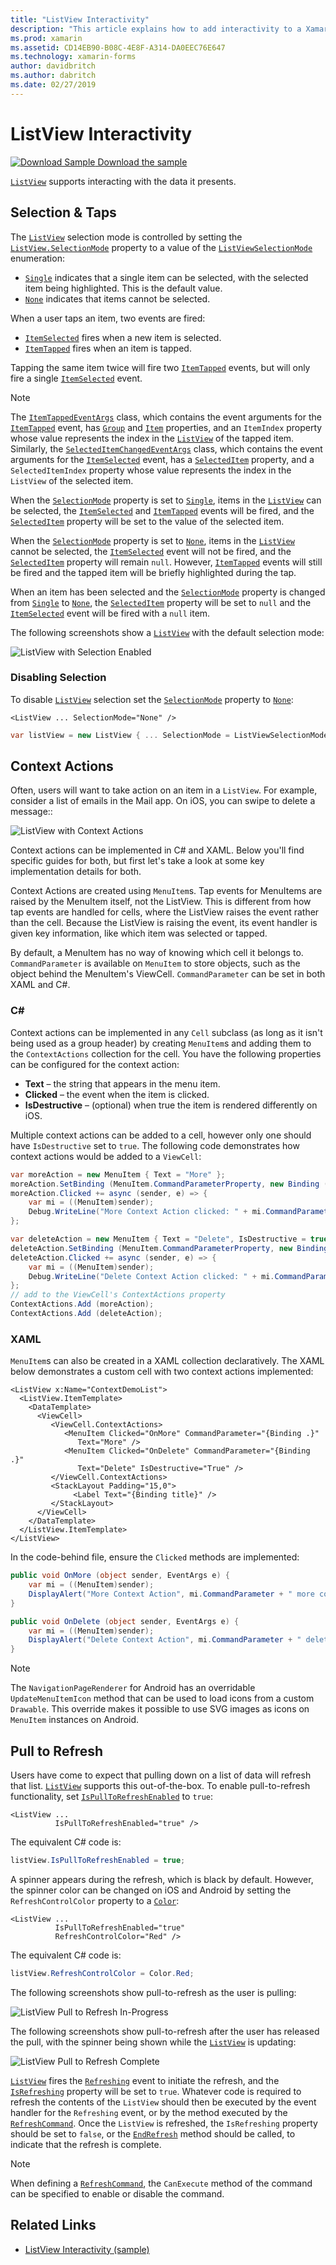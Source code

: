 ```yaml
---
title: "ListView Interactivity"
description: "This article explains how to add interactivity to a Xamarin.Forms ListView by implementing selections, context actions, and pull-to-refresh."
ms.prod: xamarin
ms.assetid: CD14EB90-B08C-4E8F-A314-DA0EEC76E647
ms.technology: xamarin-forms
author: davidbritch
ms.author: dabritch
ms.date: 02/27/2019
---
```


# ListView Interactivity

[![Download Sample](~/media/shared/download.png) Download the sample](https://docs.microsoft.com/samples/xamarin/xamarin-forms-samples/userinterface-listview-interactivity)

[`ListView`](xref:Xamarin.Forms.ListView) supports interacting with the data it presents.

<a name="selectiontaps" />

## Selection & Taps

The [`ListView`](xref:Xamarin.Forms.ListView) selection mode is controlled by setting the [`ListView.SelectionMode`](xref:Xamarin.Forms.ListView.SelectionMode) property to a value of the [`ListViewSelectionMode`](xref:Xamarin.Forms.ListViewSelectionMode) enumeration:

- [`Single`](xref:Xamarin.Forms.ListViewSelectionMode.Single) indicates that a single item can be selected, with the selected item being highlighted. This is the default value.
- [`None`](xref:Xamarin.Forms.ListViewSelectionMode.None) indicates that items cannot be selected.

When a user taps an item, two events are fired:

- [`ItemSelected`](xref:Xamarin.Forms.ListView.ItemSelected) fires when a new item is selected.
- [`ItemTapped`](xref:Xamarin.Forms.ListView.ItemTapped) fires when an item is tapped.

Tapping the same item twice will fire two [`ItemTapped`](xref:Xamarin.Forms.ListView.ItemTapped) events, but will only fire a single [`ItemSelected`](xref:Xamarin.Forms.ListView.ItemSelected) event.

> [!NOTE]
> The [`ItemTappedEventArgs`](xref:Xamarin.Forms.ItemTappedEventArgs) class, which contains the event arguments for the [`ItemTapped`](xref:Xamarin.Forms.ListView.ItemTapped) event, has [`Group`](xref:Xamarin.Forms.ItemTappedEventArgs.Group) and [`Item`](xref:Xamarin.Forms.ItemTappedEventArgs.Item) properties, and an `ItemIndex` property whose value represents the index in the [`ListView`](xref:Xamarin.Forms.ListView) of the tapped item. Similarly, the [`SelectedItemChangedEventArgs`](xref:Xamarin.Forms.SelectedItemChangedEventArgs) class, which contains the event arguments for the [`ItemSelected`](xref:Xamarin.Forms.ListView.ItemSelected) event, has a [`SelectedItem`](xref:Xamarin.Forms.SelectedItemChangedEventArgs.SelectedItem) property, and a `SelectedItemIndex` property whose value represents the index in the `ListView` of the selected item.

When the [`SelectionMode`](xref:Xamarin.Forms.ListView.SelectionMode) property is set to [`Single`](xref:Xamarin.Forms.ListViewSelectionMode.Single), items in the [`ListView`](xref:Xamarin.Forms.ListView) can be selected, the [`ItemSelected`](xref:Xamarin.Forms.ListView.ItemSelected) and [`ItemTapped`](xref:Xamarin.Forms.ListView.ItemTapped) events will be fired, and the [`SelectedItem`](xref:Xamarin.Forms.ListView.SelectedItem) property will be set to the value of the selected item.

When the [`SelectionMode`](xref:Xamarin.Forms.ListView.SelectionMode) property is set to [`None`](xref:Xamarin.Forms.ListViewSelectionMode.None), items in the [`ListView`](xref:Xamarin.Forms.ListView) cannot be selected, the [`ItemSelected`](xref:Xamarin.Forms.ListView.ItemSelected) event will not be fired, and the [`SelectedItem`](xref:Xamarin.Forms.ListView.SelectedItem) property will remain `null`. However, [`ItemTapped`](xref:Xamarin.Forms.ListView.ItemTapped) events will still be fired and the tapped item will be briefly highlighted during the tap.

When an item has been selected and the [`SelectionMode`](xref:Xamarin.Forms.ListView.SelectionMode) property is changed from [`Single`](xref:Xamarin.Forms.ListViewSelectionMode.Single) to [`None`](xref:Xamarin.Forms.ListViewSelectionMode.None), the [`SelectedItem`](xref:Xamarin.Forms.ListView.SelectedItem) property will be set to `null` and the [`ItemSelected`](xref:Xamarin.Forms.ListView.ItemSelected) event will be fired with a `null` item.

The following screenshots show a [`ListView`](xref:Xamarin.Forms.ListView) with the default selection mode:

![](interactivity-images/selection-default.png "ListView with Selection Enabled")

### Disabling Selection

To disable [`ListView`](xref:Xamarin.Forms.ListView) selection set the [`SelectionMode`](xref:Xamarin.Forms.ListView.SelectionMode) property to [`None`](xref:Xamarin.Forms.ListViewSelectionMode.None):

```xaml
<ListView ... SelectionMode="None" />
```

```csharp
var listView = new ListView { ... SelectionMode = ListViewSelectionMode.None };
```

<a name="Context_Actions" />

## Context Actions

Often, users will want to take action on an item in a `ListView`. For example, consider a list of emails in the Mail app. On iOS, you can swipe to delete a message::

![](interactivity-images/context-default.png "ListView with Context Actions")

Context actions can be implemented in C# and XAML. Below you'll find specific guides for both, but first let's take a look at some key implementation details for both.

Context Actions are created using `MenuItem`s. Tap events for MenuItems are raised by the MenuItem itself, not the ListView. This is different from how tap events are handled for cells, where the ListView raises the event rather than the cell. Because the ListView is raising the event, its event handler is given key information, like which item was selected or tapped.

By default, a MenuItem has no way of knowing which cell it belongs to. `CommandParameter` is available on `MenuItem` to store objects, such as the object behind the MenuItem's ViewCell. `CommandParameter` can be set in both XAML and C#.

### C\#

Context actions can be implemented in any `Cell` subclass (as long as it isn't being used as a group header) by creating `MenuItem`s and adding them to the `ContextActions` collection for the cell. You have the following properties can be configured for the context action:

* **Text** &ndash; the string that appears in the menu item.
* **Clicked** &ndash; the event when the item is clicked.
* **IsDestructive** &ndash; (optional) when true the item is
    rendered differently on iOS.

Multiple context actions can be added to a cell, however only one should have `IsDestructive` set to `true`. The following code demonstrates how context actions would be added to a `ViewCell`:

```csharp
var moreAction = new MenuItem { Text = "More" };
moreAction.SetBinding (MenuItem.CommandParameterProperty, new Binding ("."));
moreAction.Clicked += async (sender, e) => {
    var mi = ((MenuItem)sender);
    Debug.WriteLine("More Context Action clicked: " + mi.CommandParameter);
};

var deleteAction = new MenuItem { Text = "Delete", IsDestructive = true }; // red background
deleteAction.SetBinding (MenuItem.CommandParameterProperty, new Binding ("."));
deleteAction.Clicked += async (sender, e) => {
    var mi = ((MenuItem)sender);
    Debug.WriteLine("Delete Context Action clicked: " + mi.CommandParameter);
};
// add to the ViewCell's ContextActions property
ContextActions.Add (moreAction);
ContextActions.Add (deleteAction);
```

### XAML

`MenuItem`s can also be created in a XAML collection declaratively. The XAML below demonstrates a custom cell
    with two context actions implemented:

```xaml
<ListView x:Name="ContextDemoList">
  <ListView.ItemTemplate>
    <DataTemplate>
      <ViewCell>
         <ViewCell.ContextActions>
            <MenuItem Clicked="OnMore" CommandParameter="{Binding .}"
               Text="More" />
            <MenuItem Clicked="OnDelete" CommandParameter="{Binding .}"
               Text="Delete" IsDestructive="True" />
         </ViewCell.ContextActions>
         <StackLayout Padding="15,0">
              <Label Text="{Binding title}" />
         </StackLayout>
      </ViewCell>
    </DataTemplate>
  </ListView.ItemTemplate>
</ListView>
```

In the code-behind file, ensure the `Clicked` methods are implemented:

```csharp
public void OnMore (object sender, EventArgs e) {
    var mi = ((MenuItem)sender);
    DisplayAlert("More Context Action", mi.CommandParameter + " more context action", "OK");
}

public void OnDelete (object sender, EventArgs e) {
    var mi = ((MenuItem)sender);
    DisplayAlert("Delete Context Action", mi.CommandParameter + " delete context action", "OK");
}
```

> [!NOTE]
> The `NavigationPageRenderer` for Android has an overridable `UpdateMenuItemIcon` method that can be used to load icons from a custom `Drawable`. This override makes it possible to use SVG images as icons on `MenuItem` instances on Android.

<a name="Pull_to_Refresh" />

## Pull to Refresh

Users have come to expect that pulling down on a list of data will refresh that list. [`ListView`](xref:Xamarin.Forms.ListView) supports this out-of-the-box. To enable pull-to-refresh functionality, set [`IsPullToRefreshEnabled`](xref:Xamarin.Forms.ListView.IsPullToRefreshEnabled) to `true`:

```xaml
<ListView ...
          IsPullToRefreshEnabled="true" />
```

The equivalent C# code is:

```csharp
listView.IsPullToRefreshEnabled = true;
```

A spinner appears during the refresh, which is black by default. However, the spinner color can be changed on iOS and Android by setting the `RefreshControlColor` property to a [`Color`](xref:Xamarin.Forms.Color):

```xaml
<ListView ...
          IsPullToRefreshEnabled="true"
          RefreshControlColor="Red" />
```

The equivalent C# code is:

```csharp
listView.RefreshControlColor = Color.Red;
```

The following screenshots show pull-to-refresh as the user is pulling:

![](interactivity-images/refresh-start.png "ListView Pull to Refresh In-Progress")

The following screenshots show pull-to-refresh after the user has released the pull, with the spinner being shown while the [`ListView`](xref:Xamarin.Forms.ListView) is updating:

![](interactivity-images/refresh-in-progress.png "ListView Pull to Refresh Complete")

[`ListView`](xref:Xamarin.Forms.ListView) fires the [`Refreshing`](xref:Xamarin.Forms.ListView.Refreshing) event to initiate the refresh, and the [`IsRefreshing`](xref:Xamarin.Forms.ListView.IsRefreshing) property will be set to `true`. Whatever code is required to refresh the contents of the `ListView` should then be executed by the event handler for the `Refreshing` event, or by the method executed by the [`RefreshCommand`](xref:Xamarin.Forms.ListView.RefreshCommand). Once the `ListView` is refreshed, the `IsRefreshing` property should be set to `false`, or the [`EndRefresh`](xref:Xamarin.Forms.ListView.EndRefresh) method should be called, to indicate that the refresh is complete.

> [!NOTE]
> When defining a [`RefreshCommand`](xref:Xamarin.Forms.ListView.RefreshCommand), the `CanExecute` method of the command can be specified to enable or disable the command.

## Related Links

- [ListView Interactivity (sample)](https://docs.microsoft.com/samples/xamarin/xamarin-forms-samples/userinterface-listview-interactivity)
